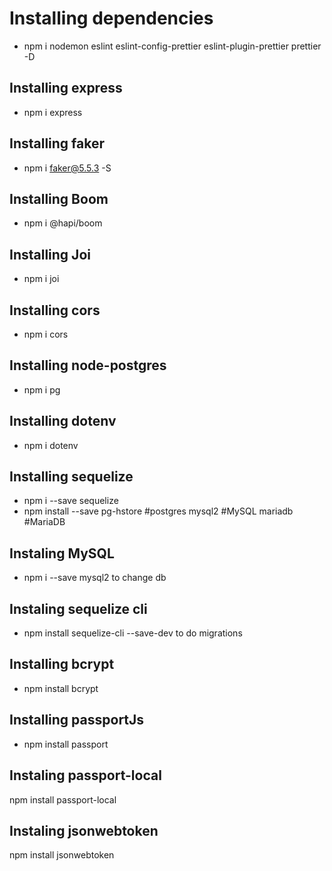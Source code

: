 # Installing dependencies

- npm i nodemon eslint eslint-config-prettier eslint-plugin-prettier prettier -D




## Installing express
- npm i express


## Installing faker
- npm i faker@5.5.3 -S

## Installing Boom
- npm i @hapi/boom

## Installing Joi
- npm i joi

## Installing cors
- npm i cors

## Installing node-postgres
- npm i pg

## Installing dotenv
- npm i dotenv

## Installing sequelize
- npm i --save sequelize
- npm install --save pg-hstore  #postgres
                     mysql2      #MySQL
                     mariadb     #MariaDB  
                        


## Instaling MySQL 
- npm i --save mysql2   to change db

## Instaling sequelize cli 
- npm install sequelize-cli  --save-dev  to do migrations

## Installing bcrypt
- npm install bcrypt

## Installing passportJs
- npm install passport

## Instaling passport-local
npm install passport-local

## Instaling jsonwebtoken
npm install jsonwebtoken








